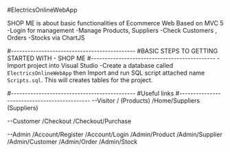 #ElectricsOnlineWebApp

SHOP ME is about basic functionalities of Ecommerce Web Based on MVC 5
-Login for management
-Manage Products, Suppliers
-Check Customers , Orders
-Stocks via ChartJS

#---------------------------------------------
#BASIC STEPS TO GETTING STARTED WITH - SHOP ME
#---------------------------------------------
-Import project into Visual Studio
-Create a database called `ElectricsOnlineWebApp` then Import and run SQL script attached name `Scripts.sql`. 
This will creates tables for the project.

#---------------------------------------------
#Useful links
#---------------------------------------------
--Visitor
/ (Products)
/Home/Suppliers (Suppliers)

--Customer
/Checkout
/Checkout/Purchase

--Admin
/Account/Register 
/Account/Login 
/Admin/Product
/Admin/Supplier
/Admin/Customer
/Admin/Order
/Admin/Stock
